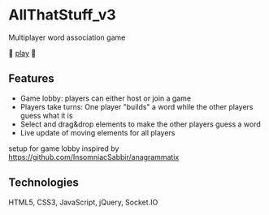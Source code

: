 # AllThatStuff_v3
Multiplayer word association game

:cherry_blossom: [play](http://www.allthatstuff.fun/) :banana:

## Features
* Game lobby: players can either host or join a game
* Players take turns: One player "builds" a word while the other players guess what it is
* Select and drag&drop elements to make the other players guess a word
* Live update of moving elements for all players

setup for game lobby inspired by
https://github.com/InsomniacSabbir/anagrammatix

## Technologies
HTML5, CSS3, JavaScript, jQuery, Socket.IO

<!-- ## Preview
### START MENU
<img src="./public/preview/start_menu.gif" alt="start menu preview animation">

### MAIN GAME

BUILDING:
<img src="./public/preview/my-turn_building.gif" alt="building preview animation">

GUESSING:
<img src="./public/preview/guessing.gif" alt="guessing preview animation">

NEXT TURN:
<img src="./public/preview/next-turn.gif" alt="next turn preview animation">

### GAME END

<img src="./public/preview/game-end.gif" alt="game end preview animation"> -->

<!-- ## Links & more
* look at the [word cards](http://www.allthatstuff.fun/cards)

* [cards json file](http://www.allthatstuff.fun/cards_enUS.json) -->
